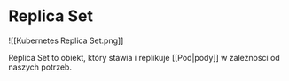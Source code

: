 # Replica Set

![[Kubernetes Replica Set.png]]

Replica Set to obiekt, który stawia i replikuje [[Pod|pody]] w zależności od naszych potrzeb.

 